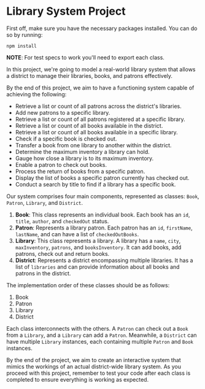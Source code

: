 # Library System Project

First off, make sure you have the necessary packages installed. You can do so by running:

```
npm install
```

**NOTE**: For test specs to work you'll need to export each class.

In this project, we're going to model a real-world library system that allows a district to manage their libraries, books, and patrons effectively.

By the end of this project, we aim to have a functioning system capable of achieving the following:

- Retrieve a list or count of all patrons across the district's libraries.
- Add new patrons to a specific library.
- Retrieve a list or count of all patrons registered at a specific library.
- Retrieve a list or count of all books available in the district.
- Retrieve a list or count of all books available in a specific library.
- Check if a specific book is checked out.
- Transfer a book from one library to another within the district.
- Determine the maximum inventory a library can hold.
- Gauge how close a library is to its maximum inventory.
- Enable a patron to check out books.
- Process the return of books from a specific patron.
- Display the list of books a specific patron currently has checked out.
- Conduct a search by title to find if a library has a specific book.

Our system comprises four main components, represented as classes: `Book`, `Patron`, `Library`, and `District`.

1. **Book**: This class represents an individual book. Each book has an `id`, `title`, `author`, and `checkedOut` status.
2. **Patron**: Represents a library patron. Each patron has an `id`, `firstName`, `lastName`, and can have a list of `checkedOutBooks`.
3. **Library**: This class represents a library. A library has a `name`, `city`, `maxInventory`, `patrons`, and `booksInventory`. It can add books, add patrons, check out and return books.
4. **District**: Represents a district encompassing multiple libraries. It has a list of `libraries` and can provide information about all books and patrons in the district.

The implementation order of these classes should be as follows:

1. Book
2. Patron
3. Library
4. District

Each class interconnects with the others. A `Patron` can check out a `Book` from a `Library`, and a `Library` can add a `Patron`. Meanwhile, a `District` can have multiple `Library` instances, each containing multiple `Patron` and `Book` instances.

By the end of the project, we aim to create an interactive system that mimics the workings of an actual district-wide library system. As you proceed with this project, remember to test your code after each class is completed to ensure everything is working as expected.
